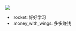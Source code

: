 <div display="flex">
    <img src="https://github-readme-stats-eight-theta.vercel.app/api/top-langs/?username=18845778092&layout=compact&langs_count=8&theme=algolia"/>
    <ul>
        <li>:rocket: 好好学习</li>
        <li>:money_with_wings: 多多赚钱</li>
    </ul>
</div>
